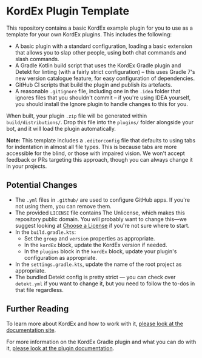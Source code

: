 # KordEx Plugin Template

This repository contains a basic KordEx example plugin for you to use as a template for your own KordEx plugins. This
includes the following:

- A basic plugin with a standard configuration, loading a basic extension that allows you to slap other people, using
  both chat commands and slash commands.
- A Gradle Kotlin build script that uses the KordEx Gradle plugin and Detekt for linting (with a
  fairly strict configuration) – this uses Gradle 7's new version catalogue feature, for easy configuration of
  dependencies.
- GitHub CI scripts that build the plugin and publish its artefacts.
- A reasonable `.gitignore` file, including one in the `.idea` folder that ignores files that you shouldn't commit –
  if you're using IDEA yourself, you should install the Ignore plugin to handle changes to this for you.

When built, your plugin `.zip` file will be generated within `build/distributions/`.
Drop this file into the `plugins/` folder alongside your bot, and it will load the plugin automatically.

**Note:** This template includes a `.editorconfig` file that defaults to using tabs for indentation in almost all file
types. This is because tabs are more accessible for the blind, or those with impaired vision. We won't accept
feedback or PRs targeting this approach, though you can always change it in your projects.

## Potential Changes

- The `.yml` files in `.github/` are used to configure GitHub apps. If you're not using them, you can remove them.
- The provided `LICENSE` file contains The Unlicense, which makes this repository public domain. You will probably want
  to change this—we suggest looking at [Choose a License](https://choosealicense.com/) if you're not sure where to
  start.
- In the `build.gradle.kts`:
  - Set the `group` and `version` properties as appropriate.
  - In the `kordEx` block, update the KordEx version if needed.
  - In the `plugins` block in the `kordEx` block, update your plugin's configuration as appropriate.
- In the `settings.gradle.kts`, update the name of the root project as appropriate.
- The bundled Detekt config is pretty strict — you can check over `detekt.yml` if you want to change it, but you need to
  follow the to-dos in that file regardless.

## Further Reading

To learn more about KordEx and how to work with it, [please look at the documentation site](https://docs.kordex.dev).

For more information on the KordEx Gradle plugin and what you can do with it,
[please look at the plugin documentation](https://docs.kordex.dev/kordex-plugin.html).
